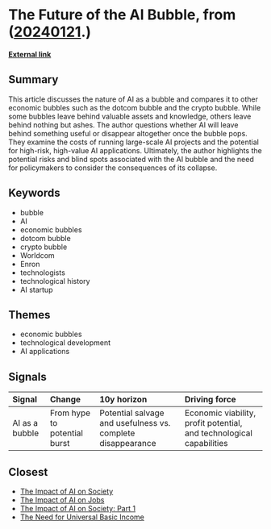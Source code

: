# __The Future of the AI Bubble__, from ([20240121](https://kghosh.substack.com/p/20240121).)

__[External link](https://doctorow.medium.com/what-kind-of-bubble-is-ai-d02040b5573a)__



## Summary

This article discusses the nature of AI as a bubble and compares it to other economic bubbles such as the dotcom bubble and the crypto bubble. While some bubbles leave behind valuable assets and knowledge, others leave behind nothing but ashes. The author questions whether AI will leave behind something useful or disappear altogether once the bubble pops. They examine the costs of running large-scale AI projects and the potential for high-risk, high-value AI applications. Ultimately, the author highlights the potential risks and blind spots associated with the AI bubble and the need for policymakers to consider the consequences of its collapse.

## Keywords

* bubble
* AI
* economic bubbles
* dotcom bubble
* crypto bubble
* Worldcom
* Enron
* technologists
* technological history
* AI startup

## Themes

* economic bubbles
* technological development
* AI applications

## Signals

| Signal         | Change                       | 10y horizon                                                 | Driving force                                                        |
|:---------------|:-----------------------------|:------------------------------------------------------------|:---------------------------------------------------------------------|
| AI as a bubble | From hype to potential burst | Potential salvage and usefulness vs. complete disappearance | Economic viability, profit potential, and technological capabilities |

## Closest

* [The Impact of AI on Society](87709d0e31dee725ec1f54b7f4facbc4)
* [The Impact of AI on Jobs](17cff4adea214f71c7a5eed15307b0e7)
* [The Impact of AI on Society: Part 1](cf119665e47c7434e3e3c54dbbc585e3)
* [The Need for Universal Basic Income](550efa34f0d3da2d8dc49d97f98859d9)